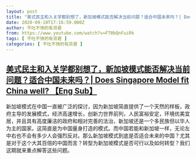 ```yaml
---
layout: post
title: "美式民主和入关学都别想了，新加坡模式能否解决当前问题？适合中国未来吗？| Does Singapore Model fit China well? 【Eng Sub】"
date: 2020-09-10T17:16:59.000Z
author: 不吐不快的有货君
from: https://www.youtube.com/watch?v=FT0bQnFuiRk
tags: [ 不吐不快的有货君 ]
categories: [ 不吐不快的有货君 ]
---
```

<!--1599758219000-->
[美式民主和入关学都别想了，新加坡模式能否解决当前问题？适合中国未来吗？| Does Singapore Model fit China well? 【Eng Sub】](https://www.youtube.com/watch?v=FT0bQnFuiRk)
------

<div>
新加坡模式在中国一直被广泛的探讨，因为新加坡简直提供了一个天然的样板，政府主导的发展模式，经济高速增长，创新力世界前列，人民富裕安定，环境优美宜居，并且具有高度廉洁的政府和相对完善的法治，新加坡还是一个多民族但以华人为主的国家。这简直是为中国量身打造的模式。而中国若能和新加坡一样，无论左中右也不会有多少人会强烈反对。那么新加坡模式到底是否适合未来的中国？尤其是对于这个大其百倍的中国而言？转型为新加坡模式是否可行以及如何转型？我们这期就来重点解答这些问题。
</div>
